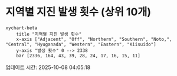 # 지역별 지진 발생 횟수 (상위 10개)

```mermaid
xychart-beta
    title "지역별 지진 발생 횟수"
    x-axis ["Adjacent", "Off", "Northern", "Southern", "Noto,", "Central", "Hyuganada", "Western", "Eastern", "Kiisuido"]
    y-axis "발생 횟수" 0 --> 2338
    bar [2336, 164, 43, 39, 28, 24, 17, 16, 15, 11]
```

업데이트 시간: 2025-10-08 04:05:18
